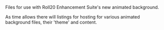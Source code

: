 Files for use with Roll20 Enhancement Suite's new animated background.

As time allows there will listings for hosting for various animated background files, their 'theme' and content.
